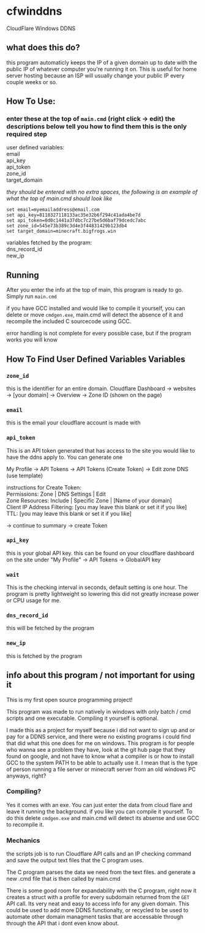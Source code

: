 # cfwinddns
CloudFlare Windows DDNS

## what does this do?
this program automaticly keeps the IP of a given domain up to date with the public IP of whatever computer you're running it on. This is useful for home server hosting because an ISP will usually change your public IP every couple weeks or so.

## How To Use:
### enter these at the top of `main.cmd` (right click -> edit) the descriptions below tell you how to find them this is the only required step

user defined variables:\
email\
api_key\
api_token\
zone_id\
target_domain

*they should be entered with no extra spaces, the following is an example of what the top of main.cmd should look like*
```batch
set email=myemailaddress@email.com
set api_key=8118327118133ac35e32b6f294c41ada4be7d
set api_token=0d0c1441a37dbc7c27be5d6baf79dcedc7abc
set zone_id=545e73b389c3d4e3f44831429b123db4
set target_domain=minecraft.bigfrogs.win
```

variables fetched by the program:\
dns_record_id\
new_ip

## Running
After you enter the info at the top of main, this program is ready to go. Simply run `main.cmd`

if you have GCC installed and would like to compile it yourself, you can delete or move `cmdgen.exe`, main.cmd will detect the absence of it and recompile the included C sourcecode using GCC.

error handling is not complete for every possible case, but if the program works you will know


## How To Find User Defined Variables Variables

### `zone_id`
this is the identifier for an entire domain. Cloudflare Dashboard -> websites -> [your domain] -> Overview -> Zone ID (shown on the page)

### `email`
this is the email your cloudflare account is made with

### `api_token`
This is an API token generated that has access to the site you would like to have the ddns apply to. You can generate one

My Profile -> API Tokens -> API Tokens (Create Token) -> Edit zone DNS (use template)

instructions for Create Token:\
Permissions: Zone | DNS Settings | Edit\
Zone Resources: Include | Specific Zone | [Name of your domain]\
Client IP Address Filtering: [you may leave this blank or set it if you like]\
TTL: [you may leave this blank or set it if you like]

-> continue to summary -> create Token


### `api_key`
this is your global API key. this can be found on your cloudflare dashboard on the site under "My Profile" -> API Tokens -> GlobalAPI key

### `wait`
This is the checking interval in seconds, default setting is one hour. The program is pretty lightweight so lowering this did not greatly increase power or CPU usage for me.


### `dns_record_id`
this will be fetched by the program


### `new_ip`
this is fetched by the program



## info about this program / not important for using it

This is my first open source programming project!

This program was made to run natively in windows with only batch / cmd scripts and one executable. Compiling it yourself is optional.

I made this as a project for myself because i did not want to sign up and or pay for a DDNS service, and there were no existing programs i could find that did what this one does for me on windows. This program is for people who wanna see a problem they have, look at the git hub page that they found on google, and not have to know what a compiler is or how to install GCC to the system PATH to be able to actually use it. I mean that is the type of person running a file server or minecraft server from an old windows PC anyways, right?


### Compiling?
Yes it comes with an exe. You can just enter the data from cloud flare and leave it running the background.
if you like you can compile it yourself. To do this delete `cmdgen.exe`
and main.cmd will detect its absense and use GCC to recompile it.

### Mechanics
the scripts job is to run Cloudflare API calls and an IP checking command
and save the output text files that the C program uses.

The C program parses the data we need from the text files.
and generate a new .cmd file that is then called by main.cmd

There is some good room for expandability with the C program, right now it creates a struct with a profile for every subdomain returned from the `GET` API call. Its very neat and easy to access info for any given domain. This could be used to add more DDNS functionalty, or recycled to be used to automate other domain managment tasks that are accessable through through the API that i dont even know about.
